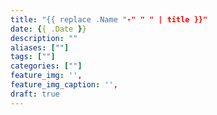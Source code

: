 ```yaml
---
title: "{{ replace .Name "-" " " | title }}"
date: {{ .Date }}
description: ""
aliases: [""]
tags: [""]
categories: [""]
feature_img: '',
feature_img_caption: '',
draft: true
---
```


